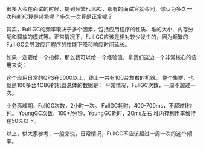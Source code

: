 很多人会在面试的时候，提到频繁FullGC，那有的面试官就会问，你认为多久一次FullGC算是频繁呢？多久一次算是正常呢？  

其实，Full GC的频率取决于多个因素，包括应用程序的性质、堆的大小、内存分配和释放的模式等。正常情况下，Full GC应该是相对较少发生的，因为频繁的Full GC会导致应用程序的性能下降和响应时间延长。  

如果一定要给一个指标，那么我可以给一个经验值，拿我们这边一个非常核心的应用来说：  

这个应用日常的QPS在5000以上，线上一共有100台左右的机器。  整个集群，也就是100多台4C8G的机器总体的数据是：  平常情况，FullGC次数，一周不超过一次。 

业务高峰期，FullGC次数，2小时一次。 FullGC耗时，400-700ms，不超过1秒钟。 YoungGC次数，100+/分钟，YoungGC耗时，20ms左右 堆内存利用率维持在50%以下。   

以上，供大家参考，一般来说，日常情况，FullGC不应该超过一周一次的这个频率。 
